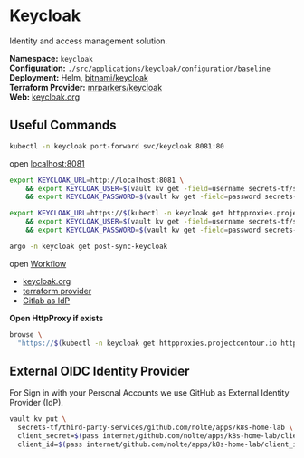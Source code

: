# Keycloak
<!--description-start-->
Identity and access management solution.
<!--description-end-->


<!--header-start-->
**Namespace:** `keycloak`  
**Configuration:** `./src/applications/keycloak/configuration/baseline`  
**Deployment:** Helm, [bitnami/keycloak](https://github.com/bitnami/charts/tree/main/bitnami/keycloak/)  
**Terraform Provider:** [mrparkers/keycloak](https://registry.terraform.io/providers/mrparkers/keycloak/latest/docs)  
**Web:** [keycloak.org](https://www.keycloak.org/)
<!--header-end-->

## Useful Commands

<!--port-forward-start-->
```sh
kubectl -n keycloak port-forward svc/keycloak 8081:80
```
<!--port-forward-end-->

open [localhost:8081](http://localhost:8081)



<!--keycloak-tf-env-vars-port-forward-start-->
```sh
export KEYCLOAK_URL=http://localhost:8081 \
    && export KEYCLOAK_USER=$(vault kv get -field=username secrets-tf/services/IdentityAccessManagement/users/admin) \
    && export KEYCLOAK_PASSWORD=$(vault kv get -field=password secrets-tf/services/IdentityAccessManagement/users/admin)
```
<!--keycloak-tf-env-vars-port-forward-end-->

<!--keycloak-tf-env-vars-start-->
```sh
export KEYCLOAK_URL=https://$(kubectl -n keycloak get httpproxies.projectcontour.io http-proxy -ojson  | jq '.spec.virtualhost.fqdn' -r) \
    && export KEYCLOAK_USER=$(vault kv get -field=username secrets-tf/services/IdentityAccessManagement/users/admin) \
    && export KEYCLOAK_PASSWORD=$(vault kv get -field=password secrets-tf/services/IdentityAccessManagement/users/admin)
```
<!--keycloak-tf-env-vars-end-->


```sh
argo -n keycloak get post-sync-keycloak
```

open [Workflow](http://localhost:2746/workflows/keycloak/post-sync-keycloak?tab=workflow)


<!--keycloak-links-start-->
* [keycloak.org](https://www.keycloak.org/)
* [terraform provider](https://registry.terraform.io/providers/mrparkers/keycloak/latest/docs/resources/openid_client)
* [Gitlab as IdP](https://medium.com/keycloak/github-as-identity-provider-in-keyclaok-dca95a9d80ca)

<!--keycloak-links-end-->


**Open HttpProxy if exists**
<!--httpproxies-start-->
```sh
browse \
  "https://$(kubectl -n keycloak get httpproxies.projectcontour.io http-proxy -ojson | jq '.spec.virtualhost.fqdn' -r)"
```
<!--httpproxies-end-->

## External OIDC Identity Provider

For Sign in with your Personal Accounts we use GitHub as External Identity Provider (IdP).

<!--identity-providers-github-app-vault-start-->
```sh
vault kv put \
  secrets-tf/third-party-services/github.com/nolte/apps/k8s-home-lab \
  client_secret=$(pass internet/github.com/nolte/apps/k8s-home-lab/client_secret) \
  client_id=$(pass internet/github.com/nolte/apps/k8s-home-lab/client_id)
```
<!--identity-providers-github-app-vault-end-->
